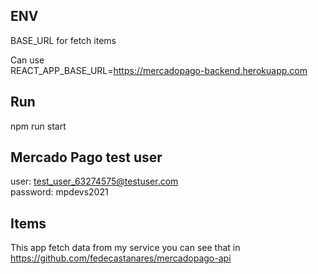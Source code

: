 ## ENV 
BASE_URL for fetch items

Can use  
REACT_APP_BASE_URL=https://mercadopago-backend.herokuapp.com

## Run
npm run start

## Mercado Pago test user
user: test_user_63274575@testuser.com  
password: mpdevs2021

## Items
This app fetch data from my service you can see that in  
https://github.com/fedecastanares/mercadopago-api
